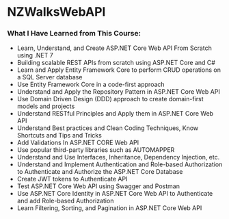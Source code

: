# NZWalksWebAPI

### What I Have Learned from This Course:

- Learn, Understand, and Create ASP.NET Core Web API From Scratch using .NET 7
- Building scalable REST APIs from scratch using ASP.NET Core and C#
- Learn and Apply Entity Framework Core to perform CRUD operations on a SQL Server database
- Use Entity Framework Core in a code-first approach
- Understand and Apply the Repository Pattern in ASP.NET Core Web API
- Use Domain Driven Design (DDD) approach to create domain-first models and projects
- Understand RESTful Principles and Apply them in ASP.NET Core Web API
- Understand Best practices and Clean Coding Techniques, Know Shortcuts and Tips and Tricks
- Add Validations In ASP.NET CORE Web API
- Use popular third-party libraries such as AUTOMAPPER
- Understand and Use Interfaces, Inheritance, Dependency Injection, etc.
- Understand and Implement Authentication and Role-based Authorization to Authenticate and Authorize the ASP.NET Core Database
- Create JWT tokens to Authenticate API
- Test ASP.NET Core Web API using Swagger and Postman
- Use ASP.NET Core Identity in ASP.NET Core Web API to Authenticate and add Role-based Authorization
- Learn Filtering, Sorting, and Pagination in ASP.NET Core Web API
